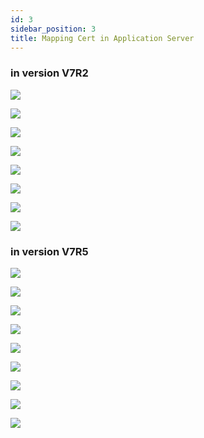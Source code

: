 ```yaml
---
id: 3
sidebar_position: 3
title: Mapping Cert in Application Server
---
```


### in version V7R2

![](./img/mapping-cert/1.png)

![](./img/mapping-cert/2.png)

![](./img/mapping-cert/3.png)

![](./img/mapping-cert/4.png)

![](./img/mapping-cert/5.png)

![](./img/mapping-cert/6.png)

![](./img/mapping-cert/7.png)

![](./img/mapping-cert/8.png)

### in version V7R5

![](./img/mapping-cert/9.png)

![](./img/mapping-cert/10.png)

![](./img/mapping-cert/11.png)

![](./img/mapping-cert/12.png)

![](./img/mapping-cert/13.png)

![](./img/mapping-cert/14.png)

![](./img/mapping-cert/15.png)

![](./img/mapping-cert/16.png)

![](./img/mapping-cert/17.png)
